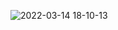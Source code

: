 ![2022-03-14 18-10-13](https://user-images.githubusercontent.com/87853925/158170142-ede5fe0f-e000-4ca4-88a9-913642219aef.gif)
